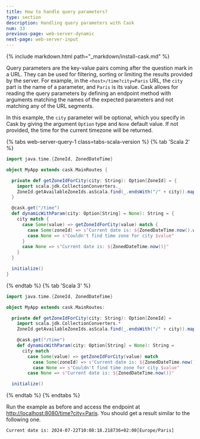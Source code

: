 ```yaml
---
title: How to handle query parameters?
type: section
description: Handling query parameters with Cask
num: 33
previous-page: web-server-dynamic
next-page: web-server-input
---
```


{% include markdown.html path="_markdown/install-cask.md" %}

Query parameters are the key-value pairs coming after the question mark in a URL. They can be used for filtering, 
sorting or limiting the results provided by the server. For example, in the `<host>/time?city=Paris` URL, the `city` part
is the name of a parameter, and `Paris` is its value. Cask allows for reading the query parameters by defining an endpoint
method with arguments matching the names of the expected parameters and not matching any of the URL segments.

In this example, the `city` parameter will be optional, which you specify in Cask by giving the argument `Option` type and 
`None` default value. If not provided, the time for the current timezone will be returned.

{% tabs web-server-query-1 class=tabs-scala-version %}
{% tab 'Scala 2' %}
```scala
import java.time.{ZoneId, ZonedDateTime}

object MyApp extends cask.MainRoutes {

  private def getZoneIdForCity(city: String): Option[ZoneId] = {
    import scala.jdk.CollectionConverters._
    ZoneId.getAvailableZoneIds.asScala.find(_.endsWith("/" + city)).map(ZoneId.of)
  }

  @cask.get("/time")
  def dynamicWithParam(city: Option[String] = None): String = {
    city match {
      case Some(value) => getZoneIdForCity(value) match {
        case Some(zoneId) => s"Current date is: ${ZonedDateTime.now().withZoneSameInstant(zoneId)}"
        case None => s"Couldn't find time zone for city $value"
      }
      case None => s"Current date is: ${ZonedDateTime.now()}"
    }
  }

  initialize()
}
```
{% endtab %}
{% tab 'Scala 3' %}
```scala
import java.time.{ZoneId, ZonedDateTime}

object MyApp extends cask.MainRoutes:

  private def getZoneIdForCity(city: String): Option[ZoneId] =
    import scala.jdk.CollectionConverters.*
    ZoneId.getAvailableZoneIds.asScala.find(_.endsWith("/" + city)).map(ZoneId.of)

    @cask.get("/time")
    def dynamicWithParam(city: Option[String] = None): String =
      city match
        case Some(value) => getZoneIdForCity(value) match
          case Some(zoneId) => s"Current date is: ${ZonedDateTime.now().withZoneSameInstant(zoneId)}"
          case None => s"Couldn't find time zone for city $value"
        case None => s"Current date is: ${ZonedDateTime.now()}"

  initialize()
```
{% endtab %}
{% endtabs %}

Run the example as before and access the endpoint at [http://localhost:8080/time?city=Paris](http://localhost:8080/time?city=Paris).
You should get a result similar to the following one.
```
Current date is: 2024-07-22T10:08:18.218736+02:00[Europe/Paris]
```
